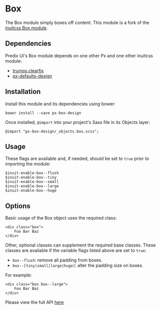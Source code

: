 # Box

The Box module simply boxes off content. This module is a fork of the [inuitcss Box module](https://github.com/inuitcss/objects.box).

## Dependencies

Predix UI's Box module depends on one other Px and one other inuitcss module:

* [trumps.clearfix](https://github.com/inuitcss/trumps.clearfix)
* [px-defaults-design](https://github.com/PredixDev/px-defaults-design)

## Installation

Install this module and its dependencies using bower:

    bower install --save px-box-design

Once installed, `@import` into your project's Sass file in its Objects layer:

    @import "px-box-design/_objects.box.scss";

## Usage

These flags are available and, if needed, should be set to `true` prior to importing the module:

    $inuit-enable-box--flush
    $inuit-enable-box--tiny
    $inuit-enable-box--small
    $inuit-enable-box--large
    $inuit-enable-box--huge

## Options

Basic usage of the Box object uses the required class:

    <div class="box">
        Foo Bar Baz
    </div>

Other, optional classes can supplement the required base classes. These classes are available if the variable flags listed above are set to `true`:

* `box--flush`: remove all padding from boxes.
* `box--[tiny|small|large|huge]`: alter the padding size on boxes.

For example:

    <div class="box box--large">
        Foo Bar Baz
    </div>


Please view the full API [here](http://predixdev.github.io/px-box-design/)
